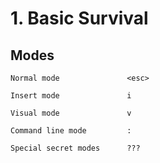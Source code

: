 
#	1. Basic Survival
##	   Modes

	Normal mode               <esc>

	Insert mode               i

	Visual mode               v

	Command line mode         :

 	Special secret modes      ???

